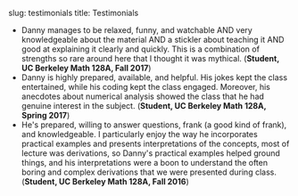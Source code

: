 slug: testimonials
title: Testimonials

* Danny manages to be relaxed, funny, and watchable AND very knowledgeable
  about the material AND a stickler about teaching it AND good at explaining it
  clearly and quickly. This is a combination of strengths so rare around here
  that I thought it was mythical.
  (**Student, UC Berkeley Math 128A, Fall 2017**)
* Danny is highly prepared, available, and helpful. His jokes kept the class
  entertained, while his coding kept the class engaged. Moreover, his anecdotes
  about numerical analysis showed the class that he had genuine interest in
  the subject. (**Student, UC Berkeley Math 128A, Spring 2017**)
* He's prepared, willing to answer questions, frank (a good kind of frank), and
  knowledgeable. I particularly enjoy the way he incorporates practical
  examples and presents interpretations of the concepts, most of lecture was
  derivations, so Danny's practical examples helped ground things, and his
  interpretations were a boon to understand the often boring and complex
  derivations that we were presented during class.
  (**Student, UC Berkeley Math 128A, Fall 2016**)
